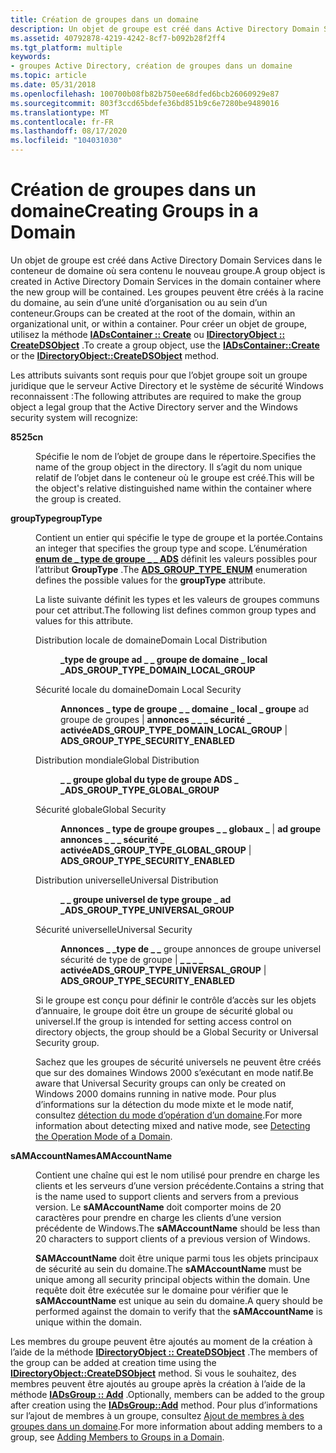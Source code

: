 ```yaml
---
title: Création de groupes dans un domaine
description: Un objet de groupe est créé dans Active Directory Domain Services dans le conteneur de domaine où sera contenu le nouveau groupe.
ms.assetid: 40792878-4219-4242-8cf7-b092b28f2ff4
ms.tgt_platform: multiple
keywords:
- groupes Active Directory, création de groupes dans un domaine
ms.topic: article
ms.date: 05/31/2018
ms.openlocfilehash: 100700b08fb82b750ee68dfed6bcb26060929e87
ms.sourcegitcommit: 803f3ccd65bdefe36bd851b9c6e7280be9489016
ms.translationtype: MT
ms.contentlocale: fr-FR
ms.lasthandoff: 08/17/2020
ms.locfileid: "104031030"
---
```

# <a name="creating-groups-in-a-domain"></a><span data-ttu-id="3fba1-104">Création de groupes dans un domaine</span><span class="sxs-lookup"><span data-stu-id="3fba1-104">Creating Groups in a Domain</span></span>

<span data-ttu-id="3fba1-105">Un objet de groupe est créé dans Active Directory Domain Services dans le conteneur de domaine où sera contenu le nouveau groupe.</span><span class="sxs-lookup"><span data-stu-id="3fba1-105">A group object is created in Active Directory Domain Services in the domain container where the new group will be contained.</span></span> <span data-ttu-id="3fba1-106">Les groupes peuvent être créés à la racine du domaine, au sein d’une unité d’organisation ou au sein d’un conteneur.</span><span class="sxs-lookup"><span data-stu-id="3fba1-106">Groups can be created at the root of the domain, within an organizational unit, or within a container.</span></span> <span data-ttu-id="3fba1-107">Pour créer un objet de groupe, utilisez la méthode [**IADsContainer :: Create**](/windows/desktop/api/iads/nf-iads-iadscontainer-create) ou [**IDirectoryObject :: CreateDSObject**](/windows/desktop/api/iads/nf-iads-idirectoryobject-createdsobject) .</span><span class="sxs-lookup"><span data-stu-id="3fba1-107">To create a group object, use the [**IADsContainer::Create**](/windows/desktop/api/iads/nf-iads-iadscontainer-create) or the [**IDirectoryObject::CreateDSObject**](/windows/desktop/api/iads/nf-iads-idirectoryobject-createdsobject) method.</span></span>

<span data-ttu-id="3fba1-108">Les attributs suivants sont requis pour que l’objet groupe soit un groupe juridique que le serveur Active Directory et le système de sécurité Windows reconnaissent :</span><span class="sxs-lookup"><span data-stu-id="3fba1-108">The following attributes are required to make the group object a legal group that the Active Directory server and the Windows security system will recognize:</span></span>

<dl> <dt>

<span data-ttu-id="3fba1-109"><span id="cn"></span><span id="CN"></span>**8525**</span><span class="sxs-lookup"><span data-stu-id="3fba1-109"><span id="cn"></span><span id="CN"></span>**cn**</span></span>
</dt> <dd>

<span data-ttu-id="3fba1-110">Spécifie le nom de l’objet de groupe dans le répertoire.</span><span class="sxs-lookup"><span data-stu-id="3fba1-110">Specifies the name of the group object in the directory.</span></span> <span data-ttu-id="3fba1-111">Il s’agit du nom unique relatif de l’objet dans le conteneur où le groupe est créé.</span><span class="sxs-lookup"><span data-stu-id="3fba1-111">This will be the object's relative distinguished name within the container where the group is created.</span></span>

</dd> <dt>

<span data-ttu-id="3fba1-112"><span id="groupType"></span><span id="grouptype"></span><span id="GROUPTYPE"></span>**groupType**</span><span class="sxs-lookup"><span data-stu-id="3fba1-112"><span id="groupType"></span><span id="grouptype"></span><span id="GROUPTYPE"></span>**groupType**</span></span>
</dt> <dd>

<span data-ttu-id="3fba1-113">Contient un entier qui spécifie le type de groupe et la portée.</span><span class="sxs-lookup"><span data-stu-id="3fba1-113">Contains an integer that specifies the group type and scope.</span></span> <span data-ttu-id="3fba1-114">L’énumération [**enum de \_ type de groupe \_ \_ ADS**](/windows/win32/api/iads/ne-iads-ads_group_type_enum) définit les valeurs possibles pour l’attribut **GroupType** .</span><span class="sxs-lookup"><span data-stu-id="3fba1-114">The [**ADS\_GROUP\_TYPE\_ENUM**](/windows/win32/api/iads/ne-iads-ads_group_type_enum) enumeration defines the possible values for the **groupType** attribute.</span></span>

<span data-ttu-id="3fba1-115">La liste suivante définit les types et les valeurs de groupes communs pour cet attribut.</span><span class="sxs-lookup"><span data-stu-id="3fba1-115">The following list defines common group types and values for this attribute.</span></span>

<dl> <dt>

<span data-ttu-id="3fba1-116"><span id="Domain_Local_Distribution"></span><span id="domain_local_distribution"></span><span id="DOMAIN_LOCAL_DISTRIBUTION"></span>Distribution locale de domaine</span><span class="sxs-lookup"><span data-stu-id="3fba1-116"><span id="Domain_Local_Distribution"></span><span id="domain_local_distribution"></span><span id="DOMAIN_LOCAL_DISTRIBUTION"></span>Domain Local Distribution</span></span>
</dt> <dd>

<span data-ttu-id="3fba1-117">**\_type de groupe ad \_ \_ groupe de domaine \_ local \_**</span><span class="sxs-lookup"><span data-stu-id="3fba1-117">**ADS\_GROUP\_TYPE\_DOMAIN\_LOCAL\_GROUP**</span></span>

</dd> <dt>

<span data-ttu-id="3fba1-118"><span id="Domain_Local_Security"></span><span id="domain_local_security"></span><span id="DOMAIN_LOCAL_SECURITY"></span>Sécurité locale du domaine</span><span class="sxs-lookup"><span data-stu-id="3fba1-118"><span id="Domain_Local_Security"></span><span id="domain_local_security"></span><span id="DOMAIN_LOCAL_SECURITY"></span>Domain Local Security</span></span>
</dt> <dd>

<span data-ttu-id="3fba1-119">**Annonces \_ type de groupe \_ \_ domaine \_ local \_ groupe** ad groupe de groupes \| **annonces \_ \_ \_ sécurité \_ activée**</span><span class="sxs-lookup"><span data-stu-id="3fba1-119">**ADS\_GROUP\_TYPE\_DOMAIN\_LOCAL\_GROUP** \| **ADS\_GROUP\_TYPE\_SECURITY\_ENABLED**</span></span>

</dd> <dt>

<span data-ttu-id="3fba1-120"><span id="Global_Distribution"></span><span id="global_distribution"></span><span id="GLOBAL_DISTRIBUTION"></span>Distribution mondiale</span><span class="sxs-lookup"><span data-stu-id="3fba1-120"><span id="Global_Distribution"></span><span id="global_distribution"></span><span id="GLOBAL_DISTRIBUTION"></span>Global Distribution</span></span>
</dt> <dd>

<span data-ttu-id="3fba1-121">**\_ \_ groupe global du type de groupe ADS \_ \_**</span><span class="sxs-lookup"><span data-stu-id="3fba1-121">**ADS\_GROUP\_TYPE\_GLOBAL\_GROUP**</span></span>

</dd> <dt>

<span data-ttu-id="3fba1-122"><span id="Global_Security"></span><span id="global_security"></span><span id="GLOBAL_SECURITY"></span>Sécurité globale</span><span class="sxs-lookup"><span data-stu-id="3fba1-122"><span id="Global_Security"></span><span id="global_security"></span><span id="GLOBAL_SECURITY"></span>Global Security</span></span>
</dt> <dd>

<span data-ttu-id="3fba1-123">**Annonces \_ type de groupe groupes \_ \_ globaux \_** \| **ad groupe annonces \_ \_ \_ sécurité \_ activée**</span><span class="sxs-lookup"><span data-stu-id="3fba1-123">**ADS\_GROUP\_TYPE\_GLOBAL\_GROUP** \| **ADS\_GROUP\_TYPE\_SECURITY\_ENABLED**</span></span>

</dd> <dt>

<span data-ttu-id="3fba1-124"><span id="Universal_Distribution"></span><span id="universal_distribution"></span><span id="UNIVERSAL_DISTRIBUTION"></span>Distribution universelle</span><span class="sxs-lookup"><span data-stu-id="3fba1-124"><span id="Universal_Distribution"></span><span id="universal_distribution"></span><span id="UNIVERSAL_DISTRIBUTION"></span>Universal Distribution</span></span>
</dt> <dd>

<span data-ttu-id="3fba1-125">**\_ \_ groupe universel de type groupe \_ ad \_**</span><span class="sxs-lookup"><span data-stu-id="3fba1-125">**ADS\_GROUP\_TYPE\_UNIVERSAL\_GROUP**</span></span>

</dd> <dt>

<span data-ttu-id="3fba1-126"><span id="Universal_Security"></span><span id="universal_security"></span><span id="UNIVERSAL_SECURITY"></span>Sécurité universelle</span><span class="sxs-lookup"><span data-stu-id="3fba1-126"><span id="Universal_Security"></span><span id="universal_security"></span><span id="UNIVERSAL_SECURITY"></span>Universal Security</span></span>
</dt> <dd>

<span data-ttu-id="3fba1-127">**Annonces \_ \_type de \_ \_** groupe annonces de groupe universel sécurité de type de groupe \| **\_ \_ \_ \_ activée**</span><span class="sxs-lookup"><span data-stu-id="3fba1-127">**ADS\_GROUP\_TYPE\_UNIVERSAL\_GROUP** \| **ADS\_GROUP\_TYPE\_SECURITY\_ENABLED**</span></span>

</dd> <dt>


</dt> <dd>

</dd> </dl>

<span data-ttu-id="3fba1-128">Si le groupe est conçu pour définir le contrôle d’accès sur les objets d’annuaire, le groupe doit être un groupe de sécurité global ou universel.</span><span class="sxs-lookup"><span data-stu-id="3fba1-128">If the group is intended for setting access control on directory objects, the group should be a Global Security or Universal Security group.</span></span>

<span data-ttu-id="3fba1-129">Sachez que les groupes de sécurité universels ne peuvent être créés que sur des domaines Windows 2000 s’exécutant en mode natif.</span><span class="sxs-lookup"><span data-stu-id="3fba1-129">Be aware that Universal Security groups can only be created on Windows 2000 domains running in native mode.</span></span> <span data-ttu-id="3fba1-130">Pour plus d’informations sur la détection du mode mixte et le mode natif, consultez [détection du mode d’opération d’un domaine](detecting-the-operation-mode-of-a-domain.md).</span><span class="sxs-lookup"><span data-stu-id="3fba1-130">For more information about detecting mixed and native mode, see [Detecting the Operation Mode of a Domain](detecting-the-operation-mode-of-a-domain.md).</span></span>

</dd> <dt>

<span data-ttu-id="3fba1-131"><span id="sAMAccountName"></span><span id="samaccountname"></span><span id="SAMACCOUNTNAME"></span>**sAMAccountName**</span><span class="sxs-lookup"><span data-stu-id="3fba1-131"><span id="sAMAccountName"></span><span id="samaccountname"></span><span id="SAMACCOUNTNAME"></span>**sAMAccountName**</span></span>
</dt> <dd>

<span data-ttu-id="3fba1-132">Contient une chaîne qui est le nom utilisé pour prendre en charge les clients et les serveurs d’une version précédente.</span><span class="sxs-lookup"><span data-stu-id="3fba1-132">Contains a string that is the name used to support clients and servers from a previous version.</span></span> <span data-ttu-id="3fba1-133">Le **sAMAccountName** doit comporter moins de 20 caractères pour prendre en charge les clients d’une version précédente de Windows.</span><span class="sxs-lookup"><span data-stu-id="3fba1-133">The **sAMAccountName** should be less than 20 characters to support clients of a previous version of Windows.</span></span>

<span data-ttu-id="3fba1-134">**SAMAccountName** doit être unique parmi tous les objets principaux de sécurité au sein du domaine.</span><span class="sxs-lookup"><span data-stu-id="3fba1-134">The **sAMAccountName** must be unique among all security principal objects within the domain.</span></span> <span data-ttu-id="3fba1-135">Une requête doit être exécutée sur le domaine pour vérifier que le **sAMAccountName** est unique au sein du domaine.</span><span class="sxs-lookup"><span data-stu-id="3fba1-135">A query should be performed against the domain to verify that the **sAMAccountName** is unique within the domain.</span></span>

</dd> </dl>

<span data-ttu-id="3fba1-136">Les membres du groupe peuvent être ajoutés au moment de la création à l’aide de la méthode [**IDirectoryObject :: CreateDSObject**](/windows/desktop/api/iads/nf-iads-idirectoryobject-createdsobject) .</span><span class="sxs-lookup"><span data-stu-id="3fba1-136">The members of the group can be added at creation time using the [**IDirectoryObject::CreateDSObject**](/windows/desktop/api/iads/nf-iads-idirectoryobject-createdsobject) method.</span></span> <span data-ttu-id="3fba1-137">Si vous le souhaitez, des membres peuvent être ajoutés au groupe après la création à l’aide de la méthode [**IADsGroup :: Add**](/windows/desktop/api/iads/nf-iads-iadsgroup-add) .</span><span class="sxs-lookup"><span data-stu-id="3fba1-137">Optionally, members can be added to the group after creation using the [**IADsGroup::Add**](/windows/desktop/api/iads/nf-iads-iadsgroup-add) method.</span></span> <span data-ttu-id="3fba1-138">Pour plus d’informations sur l’ajout de membres à un groupe, consultez [Ajout de membres à des groupes dans un domaine](adding-members-to-groups-in-a-domain.md).</span><span class="sxs-lookup"><span data-stu-id="3fba1-138">For more information about adding members to a group, see [Adding Members to Groups in a Domain](adding-members-to-groups-in-a-domain.md).</span></span>

 

 